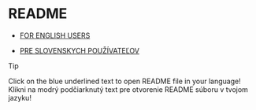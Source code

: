 # README
- [FOR ENGLISH USERS](READMEEN.md)

- [PRE SLOVENSKYCH POUŽÍVATEĽOV](READMESK.md)

> [!TIP]
> Click on the blue underlined text to open README file in your language!<br/>
> Klikni na modrý podčiarknutý text pre otvorenie README súboru v tvojom jazyku!
